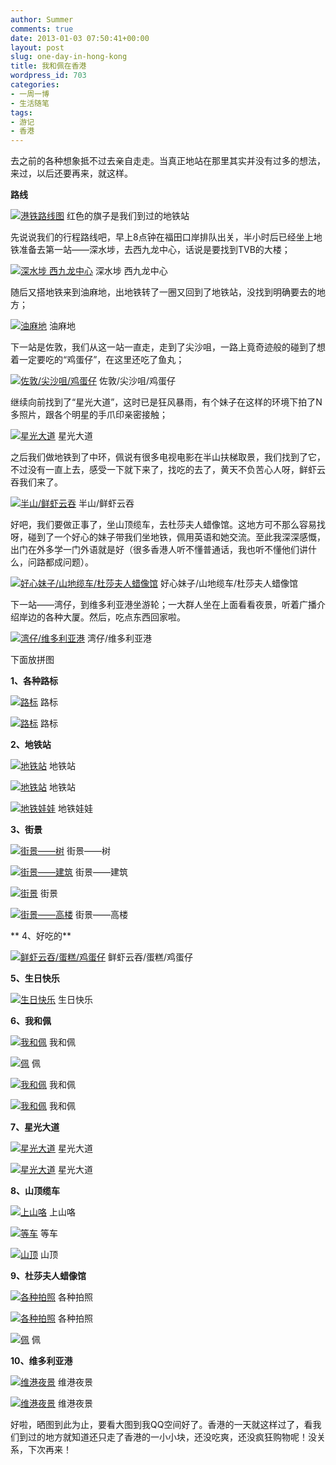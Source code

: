 ```yaml
---
author: Summer
comments: true
date: 2013-01-03 07:50:41+00:00
layout: post
slug: one-day-in-hong-kong
title: 我和佩在香港
wordpress_id: 703
categories:
- 一周一博
- 生活随笔
tags:
- 游记
- 香港
---
```


去之前的各种想象抵不过去亲自走走。当真正地站在那里其实并没有过多的想法，来过，以后还要再来，就这样。

**路线**

[![港铁路线图](http://w112986.s72.chinaccnet.cn/wp-content/uploads/2013/01/3.jpg)](http://w112986.s72.chinaccnet.cn/one-blog-a-week/one-day-in-hong-kong/attachment/3/#main) 红色的旗子是我们到过的地铁站

先说说我们的行程路线吧，早上8点钟在福田口岸排队出关，半小时后已经坐上地铁准备去第一站——深水埗，去西九龙中心，话说是要找到TVB的大楼；

[![深水埗 西九龙中心](http://w112986.s72.chinaccnet.cn/wp-content/uploads/2013/01/4.jpg)](http://w112986.s72.chinaccnet.cn/one-blog-a-week/one-day-in-hong-kong/attachment/4/#main) 深水埗 西九龙中心

随后又搭地铁来到油麻地，出地铁转了一圈又回到了地铁站，没找到明确要去的地方；

[![油麻地](http://w112986.s72.chinaccnet.cn/wp-content/uploads/2013/01/20121229_100949.jpg)](http://w112986.s72.chinaccnet.cn/one-blog-a-week/one-day-in-hong-kong/attachment/20121229_100949/#main) 油麻地

下一站是佐敦，我们从这一站一直走，走到了尖沙咀，一路上竟奇迹般的碰到了想着一定要吃的“鸡蛋仔”，在这里还吃了鱼丸；

[![佐敦/尖沙咀/鸡蛋仔](http://w112986.s72.chinaccnet.cn/wp-content/uploads/2013/01/5.jpg)](http://w112986.s72.chinaccnet.cn/one-blog-a-week/one-day-in-hong-kong/attachment/5/#main) 佐敦/尖沙咀/鸡蛋仔

继续向前找到了“星光大道”，这时已是狂风暴雨，有个妹子在这样的环境下拍了N多照片，跟各个明星的手爪印亲密接触；

[![星光大道](http://w112986.s72.chinaccnet.cn/wp-content/uploads/2013/01/6.jpg)](http://w112986.s72.chinaccnet.cn/one-blog-a-week/one-day-in-hong-kong/attachment/6/#main) 星光大道

之后我们做地铁到了中环，佩说有很多电视电影在半山扶梯取景，我们找到了它，不过没有一直上去，感受一下就下来了，找吃的去了，黄天不负苦心人呀，鲜虾云吞我们来了。

[![半山/鲜虾云吞](http://w112986.s72.chinaccnet.cn/wp-content/uploads/2013/01/7.jpg)](http://w112986.s72.chinaccnet.cn/one-blog-a-week/one-day-in-hong-kong/attachment/7/#main) 半山/鲜虾云吞

好吧，我们要做正事了，坐山顶缆车，去杜莎夫人蜡像馆。这地方可不那么容易找呀，碰到了一个好心的妹子带我们坐地铁，佩用英语和她交流。至此我深深感慨，出门在外多学一门外语就是好（很多香港人听不懂普通话，我也听不懂他们讲什么，问路都成问题）。

[![好心妹子/山地缆车/杜莎夫人蜡像馆](http://w112986.s72.chinaccnet.cn/wp-content/uploads/2013/01/8.jpg)](http://w112986.s72.chinaccnet.cn/one-blog-a-week/one-day-in-hong-kong/attachment/8/#main) 好心妹子/山地缆车/杜莎夫人蜡像馆

下一站——湾仔，到维多利亚港坐游轮；一大群人坐在上面看看夜景，听着广播介绍岸边的各种大厦。然后，吃点东西回家啦。

[![湾仔/维多利亚港](http://w112986.s72.chinaccnet.cn/wp-content/uploads/2013/01/9.jpg)](http://w112986.s72.chinaccnet.cn/one-blog-a-week/one-day-in-hong-kong/attachment/9/#main) 湾仔/维多利亚港

下面放拼图

**1、各种路标**

[![路标](http://w112986.s72.chinaccnet.cn/wp-content/uploads/2013/01/2.jpg)](http://w112986.s72.chinaccnet.cn/one-blog-a-week/one-day-in-hong-kong/attachment/2-2/#main) 路标

[![路标](http://w112986.s72.chinaccnet.cn/wp-content/uploads/2013/01/0.jpg)](http://w112986.s72.chinaccnet.cn/one-blog-a-week/one-day-in-hong-kong/attachment/%e8%b7%af%e6%a0%87/#main) 路标

**2、地铁站**

[![地铁站](http://w112986.s72.chinaccnet.cn/wp-content/uploads/2013/01/11.jpg)](http://w112986.s72.chinaccnet.cn/one-blog-a-week/one-day-in-hong-kong/attachment/11/#main) 地铁站

[![地铁站](http://w112986.s72.chinaccnet.cn/wp-content/uploads/2013/01/12.jpg)](http://w112986.s72.chinaccnet.cn/one-blog-a-week/one-day-in-hong-kong/attachment/12/#main) 地铁站

[![地铁娃娃](http://w112986.s72.chinaccnet.cn/wp-content/uploads/2013/01/13.jpg)](http://w112986.s72.chinaccnet.cn/one-blog-a-week/one-day-in-hong-kong/attachment/13/#main) 地铁娃娃

**3、街景**

[![街景——树](http://w112986.s72.chinaccnet.cn/wp-content/uploads/2013/01/14.jpg)](http://w112986.s72.chinaccnet.cn/one-blog-a-week/one-day-in-hong-kong/attachment/14/#main) 街景——树

[![街景——建筑](http://w112986.s72.chinaccnet.cn/wp-content/uploads/2013/01/15.jpg)](http://w112986.s72.chinaccnet.cn/one-blog-a-week/one-day-in-hong-kong/attachment/15/#main) 街景——建筑

[![街景](http://w112986.s72.chinaccnet.cn/wp-content/uploads/2013/01/16.jpg)](http://w112986.s72.chinaccnet.cn/one-blog-a-week/one-day-in-hong-kong/attachment/16/#main) 街景



[![街景——高楼](http://w112986.s72.chinaccnet.cn/wp-content/uploads/2013/01/17.jpg)](http://w112986.s72.chinaccnet.cn/one-blog-a-week/one-day-in-hong-kong/attachment/17/#main) 街景——高楼

** 4、好吃的**

[![鲜虾云吞/蛋糕/鸡蛋仔](http://w112986.s72.chinaccnet.cn/wp-content/uploads/2013/01/18.jpg)](http://w112986.s72.chinaccnet.cn/one-blog-a-week/one-day-in-hong-kong/attachment/18/#main) 鲜虾云吞/蛋糕/鸡蛋仔

**5、生日快乐**

[![生日快乐](http://w112986.s72.chinaccnet.cn/wp-content/uploads/2013/01/19.jpg)](http://w112986.s72.chinaccnet.cn/one-blog-a-week/one-day-in-hong-kong/attachment/19/#main) 生日快乐

**6、我和佩**

[![我和佩](http://w112986.s72.chinaccnet.cn/wp-content/uploads/2013/01/20.jpg)](http://w112986.s72.chinaccnet.cn/one-blog-a-week/one-day-in-hong-kong/attachment/20/#main) 我和佩



[![佩](http://w112986.s72.chinaccnet.cn/wp-content/uploads/2013/01/23.jpg)](http://w112986.s72.chinaccnet.cn/one-blog-a-week/one-day-in-hong-kong/attachment/23/#main) 佩

[![我和佩](http://w112986.s72.chinaccnet.cn/wp-content/uploads/2013/01/22.jpg)](http://w112986.s72.chinaccnet.cn/one-blog-a-week/one-day-in-hong-kong/attachment/22/#main) 我和佩

[![我和佩](http://w112986.s72.chinaccnet.cn/wp-content/uploads/2013/01/21.jpg)](http://w112986.s72.chinaccnet.cn/one-blog-a-week/one-day-in-hong-kong/attachment/21/#main) 我和佩

**7、星光大道**

[![星光大道](http://w112986.s72.chinaccnet.cn/wp-content/uploads/2013/01/24.jpg)](http://w112986.s72.chinaccnet.cn/one-blog-a-week/one-day-in-hong-kong/attachment/24/#main) 星光大道

[![星光大道](http://w112986.s72.chinaccnet.cn/wp-content/uploads/2013/01/25.jpg)](http://w112986.s72.chinaccnet.cn/one-blog-a-week/one-day-in-hong-kong/attachment/25/#main) 星光大道

**8、山顶缆车**

[![上山咯](http://w112986.s72.chinaccnet.cn/wp-content/uploads/2013/01/27.jpg)](http://w112986.s72.chinaccnet.cn/one-blog-a-week/one-day-in-hong-kong/attachment/27/#main) 上山咯

[![等车](http://w112986.s72.chinaccnet.cn/wp-content/uploads/2013/01/26.jpg)](http://w112986.s72.chinaccnet.cn/one-blog-a-week/one-day-in-hong-kong/attachment/26/#main) 等车

[![山顶](http://w112986.s72.chinaccnet.cn/wp-content/uploads/2013/01/28.jpg)](http://w112986.s72.chinaccnet.cn/one-blog-a-week/one-day-in-hong-kong/attachment/28/#main) 山顶

**9、杜莎夫人蜡像馆**

[![各种拍照](http://w112986.s72.chinaccnet.cn/wp-content/uploads/2013/01/30.jpg)](http://w112986.s72.chinaccnet.cn/one-blog-a-week/one-day-in-hong-kong/attachment/30/#main) 各种拍照

[![各种拍照](http://w112986.s72.chinaccnet.cn/wp-content/uploads/2013/01/29.jpg)](http://w112986.s72.chinaccnet.cn/one-blog-a-week/one-day-in-hong-kong/attachment/29/#main) 各种拍照

[![佩](http://w112986.s72.chinaccnet.cn/wp-content/uploads/2013/01/32.jpg)](http://w112986.s72.chinaccnet.cn/one-blog-a-week/one-day-in-hong-kong/attachment/32/#main) 佩

**10、维多利亚港**

[![维港夜景](http://w112986.s72.chinaccnet.cn/wp-content/uploads/2013/01/33.jpg)](http://w112986.s72.chinaccnet.cn/one-blog-a-week/one-day-in-hong-kong/attachment/33/#main) 维港夜景

[![维港夜景](http://w112986.s72.chinaccnet.cn/wp-content/uploads/2013/01/34.jpg)](http://w112986.s72.chinaccnet.cn/one-blog-a-week/one-day-in-hong-kong/attachment/34/#main) 维港夜景

好啦，晒图到此为止，要看大图到我QQ空间好了。香港的一天就这样过了，看我们到过的地方就知道还只走了香港的一小小块，还没吃爽，还没疯狂购物呢！没关系，下次再来！
